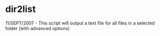 # dir2list
 11/SEPT/2007 - This script will output a text file for all files in a selected folder (with advanced options)

